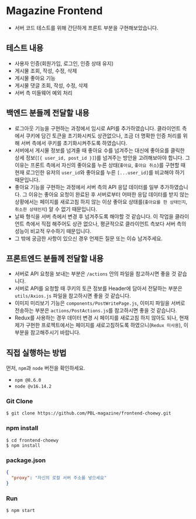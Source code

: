 # Magazine Frontend

- 서버 코드 테스트를 위해 간단하게 프론트 부분을 구현해보았습니다.

## 테스트 내용

- 사용자 인증(회원가입, 로그인, 인증 상태 유지)
- 게시물 조회, 작성, 수정, 삭제
- 게시물 좋아요 기능
- 게시물 댓글 조회, 작성, 수정, 삭제
- 서버 측 미들웨어 예외 처리

## 백엔드 분들께 전달할 내용

- 로그아웃 기능을 구현하는 과정에서 임시로 API를 추가하였습니다. 클라이언트 측에서 쿠키에 담긴 토큰을 초기화시켜도 상관없으나, 조금 더 명확한 인증 처리를 위해 서버 측에서 쿠키를 초기화시켜주도록 하였습니다.
- 서버에서 게시물 정보를 넘겨줄 때 좋아요 수를 넘겨주는 대신에 좋아요를 클릭한 상세 정보(`[{ user_id, post_id }]`)를 넘겨주는 방안을 고려해보아야 합니다. 그 이유는 프론트 측에서 자신의 좋아요를 누른 상태(`좋아요`, `좋아요 취소`)를 구현할 때 현재 로그인한 유저의 `user_id`와 좋아요를 누른 `[...user_id]`를 비교해야 하기 때문입니다.
- 좋아요 기능을 구현하는 과정에서 서버 측의 API 응답 데이터를 일부 추가하였습니다. 그 이유는 좋아요 요청이 완료된 후 서버로부터 어떠한 응답 데이터를 받지 않는 상황에서는 페이지를 새로고침 하지 않는 이상 좋아요 상태를(`좋아요를 한 상태인지`, `취소한 상태인지`) 알 수 없기 때문입니다.
- 날짜 형식을 서버 측에서 변경 후 넘겨주도록 해야할 것 같습니다. 이 작업을 클라이언트 측에서 직접 해주어도 상관 없으나, 평균적으로 클라이언트 측보다 서버 측의 성능이 비교적 우수하기 때문입니다.
- 그 밖에 궁금한 사항이 있으신 경우 언제든 질문 또는 이슈 남겨주세요.

## 프론트엔드 분들께 전달할 내용

- 서버로 API 요청을 보내는 부분은 `/actions` 안의 파일을 참고하시면 좋을 것 같습니다.
- 서버로 API를 요청할 때 쿠키의 토큰 정보를 Header에 담아서 전달하는 부분은 `utils/Axios.js` 파일을 참고하시면 좋을 것 같습니다.
- 이미지 미리보기 기능은 `components/PostWritePage.js`, 이미지 파일을 서버로 전송하는 부분은 `actions/PostActions.js`를 참고하시면 좋을 것 같습니다.
- Redux를 사용하는 경우 데이터 변경 시 페이지를 새로고침 하지 않아도 되나, 현재 제가 구현한 프로젝트에서는 페이지를 새로고침하도록 하였으니(`Redux 미사용`), 이 부분을 참고해주시기 바랍니다.

## 직접 실행하는 방법

먼저, `npm`과 `node` 버전을 확인하세요.

- `npm @8.6.0`
- `node @v16.14.2`

### Git Clone

```
$ git clone https://github.com/PBL-magazine/frontend-choewy.git
```

### npm install

```
$ cd frontend-choewy
$ npm install
```

### package.json

```json
{
  "proxy": "자신의 로컬 서버 주소를 넣으세요"
}
```

### Run

```
$ npm start
```
